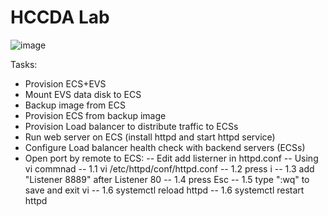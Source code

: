 # HCCDA Lab

![image](https://github.com/user-attachments/assets/48b7b6a7-c9f8-4151-9664-2bceeb0ff331)

Tasks:
- Provision ECS+EVS
- Mount EVS data disk to ECS
- Backup image from ECS
- Provision ECS from backup image
- Provision Load balancer to distribute traffic to ECSs
- Run web server on ECS (install httpd and start httpd service)
- Configure Load balancer health check with backend servers (ECSs)
- Open port by remote to ECS:
-- Edit add listerner in httpd.conf
-- Using vi commnad
-- 1.1 vi /etc/httpd/conf/httpd.conf
-- 1.2 press i
-- 1.3 add "Listener 8889" after Listener 80
-- 1.4 press Esc
-- 1.5 type ":wq" to save and exit vi
-- 1.6 systemctl reload httpd
-- 1.6 systemctl restart httpd
